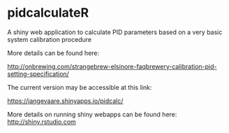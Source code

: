 # pidcalculateR
A shiny web application to calculate PID parameters based on a very basic system calibration procedure

More details can be found here:

http://onbrewing.com/strangebrew-elsinore-faqbrewery-calibration-pid-setting-specification/


The current version may be accessible at this link:

https://jangevaare.shinyapps.io/pidcalc/


More details on running shiny webapps can be found here:
http://shiny.rstudio.com
